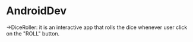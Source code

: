 # AndroidDev
->DiceRoller: it is an interactive app that rolls the dice whenever user click on the "ROLL" button.
